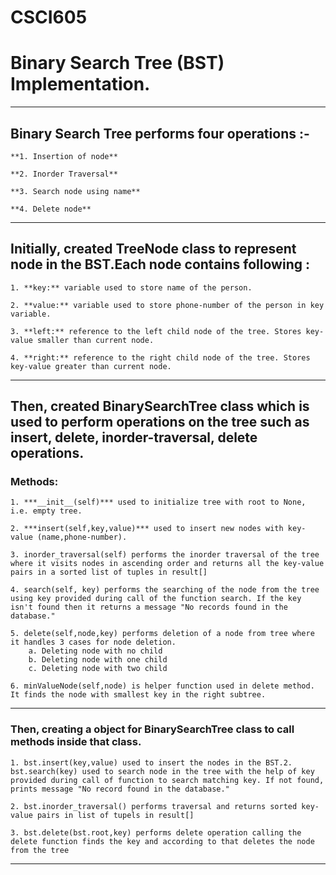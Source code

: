 # CSCI605
# Binary Search Tree (BST) Implementation.
___________________________________________________________________________________________________________________________________________
## Binary Search Tree performs four operations :-

    **1. Insertion of node**

    **2. Inorder Traversal**

    **3. Search node using name**

    **4. Delete node**
__________________________________________________________________________________________________________________________________________
## Initially, created TreeNode class to represent node in the BST.Each node contains following :

    1. **key:** variable used to store name of the person.

    2. **value:** variable used to store phone-number of the person in key variable.

    3. **left:** reference to the left child node of the tree. Stores key-value smaller than current node.

    4. **right:** reference to the right child node of the tree. Stores key-value greater than current node.
__________________________________________________________________________________________________________________________________________
## Then, created BinarySearchTree class which is used to perform operations on the tree such as insert, delete, inorder-traversal, delete operations.

### Methods:

    1. ***__init__(self)*** used to initialize tree with root to None, i.e. empty tree.

    2. ***insert(self,key,value)*** used to insert new nodes with key-value (name,phone-number).

    3. inorder_traversal(self) performs the inorder traversal of the tree where it visits nodes in ascending order and returns all the key-value pairs in a sorted list of tuples in result[]

    4. search(self, key) performs the searching of the node from the tree using key provided during call of the function search. If the key isn't found then it returns a message "No records found in the database."

    5. delete(self,node,key) performs deletion of a node from tree where it handles 3 cases for node deletion.
        a. Deleting node with no child
        b. Deleting node with one child
        c. Deleting node with two child

    6. minValueNode(self,node) is helper function used in delete method. It finds the node with smallest key in the right subtree.
__________________________________________________________________________________________________________________________________________
### Then, creating a object for BinarySearchTree class to call methods inside that class.

    1. bst.insert(key,value) used to insert the nodes in the BST.2. bst.search(key) used to search node in the tree with the help of key provided during call of function to search matching key. If not found, prints message "No record found in the database."

    2. bst.inorder_traversal() performs traversal and returns sorted key-value pairs in list of tupels in result[]

    3. bst.delete(bst.root,key) performs delete operation calling the delete function finds the key and according to that deletes the node from the tree
_________________________________________________________________________________________________________________________________________